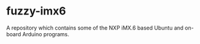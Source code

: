 # fuzzy-imx6
A repository which contains some of the NXP iMX.6 based Ubuntu and on-board Arduino programs. 
